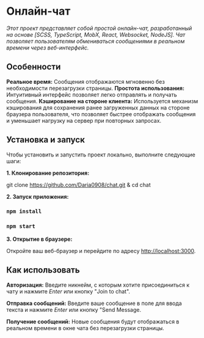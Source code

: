 # Онлайн-чат

_Этот проект представляет собой простой онлайн-чат, разработанный на основе [SCSS, TypeScript, MobX, React, Websocket, NodeJS]. Чат позволяет пользователям обмениваться сообщениями в реальном времени через веб-интерфейс._

## Особенности

**Реальное время:** Сообщения отображаются мгновенно без необходимости перезагрузки страницы.
**Простота использования:** Интуитивный интерфейс позволяет легко отправлять и получать сообщения.
**Кэширование на стороне клиента:** Используется механизм кэширования для сохранения ранее загруженных данных на стороне браузера пользователя, что позволяет быстрее отображать сообщения и уменьшает нагрузку на сервер при повторных запросах.

## Установка и запуск

Чтобы установить и запустить проект локально, выполните следующие шаги:

**1. Клонирование репозитория:**

git clone https://github.com/Daria0908/chat.git & cd chat

**2. Запуск приложения:**

### `npm install`

### `npm start`

**3. Открытие в браузере:**

Откройте ваш веб-браузер и перейдите по адресу [http://localhost:3000](http://localhost:3000).

## Как использовать

**Авторизация:**
Введите никнейм, с которым хотите присоединиться к чату и нажмите _Enter_ или кнопку "Join to chat".

**Отправка сообщений:**
Введите ваше сообщение в поле для ввода текста и нажмите _Enter_ или кнопку "Send Message.

**Получение сообщений:**
Новые сообщения будут отображаться в реальном времени в окне чата без перезагрузки страницы.

